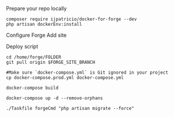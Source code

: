 Prepare your repo locally
```
composer require ijpatricio/docker-for-forge --dev
php artisan dockerEnv:install
```

Configure Forge
Add site

Deploy script
```
cd /home/forge/FOLDER
git pull origin $FORGE_SITE_BRANCH

#Make sure `docker-compose.yml` is Git ignored in your project
cp docker-compose.prod.yml docker-compose.yml

docker-compose build

docker-compose up -d --remove-orphans

./Taskfile forgeCmd "php artisan migrate --force"
```
